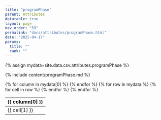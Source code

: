```yaml
---
title: "programPhase"
parent: Attributes
datatable: true
layout: page
nav_order: "59"
permalink: "docs/attributes/programPhase.html"
date: "2025-04-17"
params:
  title: ""
  rank: ""
---
```

{% assign mydata=site.data.csv.attributes.programPhase %} 

{% include content/programPhase.md %}

<table id="myTable" class="display" style="width:100%">
    <thead>
    {% for column in mydata[0] %}
        <th>{{ column[0] }}</th>
    {% endfor %}
    </thead>
    <tbody>
    {% for row in mydata %}
        <tr>
        {% for cell in row %}
            <td>{{ cell[1] }}</td>
        {% endfor %}
        </tr>
    {% endfor %}
    </tbody>
</table>
<script type="text/javascript">
  $(document).ready(function () {
    $('#myTable').DataTable({
      responsive: true,
      deferRender: false,
      paging: false,
      order: [],
    });
  });
</script>
